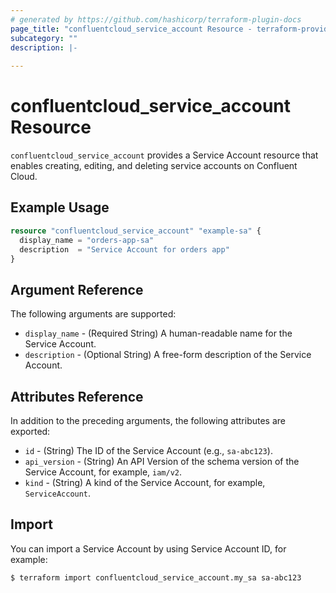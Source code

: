 ```yaml
---
# generated by https://github.com/hashicorp/terraform-plugin-docs
page_title: "confluentcloud_service_account Resource - terraform-provider-confluentcloud"
subcategory: ""
description: |-
  
---
```


# confluentcloud_service_account Resource

`confluentcloud_service_account` provides a Service Account resource that enables creating, editing, and deleting service accounts on Confluent Cloud.

## Example Usage

```terraform
resource "confluentcloud_service_account" "example-sa" {
  display_name = "orders-app-sa"
  description  = "Service Account for orders app"
}
```

<!-- schema generated by tfplugindocs -->
## Argument Reference

The following arguments are supported:

- `display_name` - (Required String) A human-readable name for the Service Account.
- `description` - (Optional String) A free-form description of the Service Account.

## Attributes Reference

In addition to the preceding arguments, the following attributes are exported:

- `id` - (String) The ID of the Service Account (e.g., `sa-abc123`).
- `api_version` - (String) An API Version of the schema version of the Service Account, for example, `iam/v2`.
- `kind` - (String) A kind of the Service Account, for example, `ServiceAccount`.

## Import

You can import a Service Account by using Service Account ID, for example:

```
$ terraform import confluentcloud_service_account.my_sa sa-abc123
```
